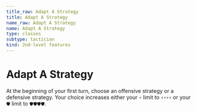 ```yaml
---
title_raw: Adapt A Strategy
title: Adapt A Strategy
name_raw: Adapt A Strategy
name: Adapt A Strategy
type: classes
subtype: tactician
kind: 2nd-level features
---
```


# Adapt A Strategy

At the beginning of your first turn, choose an offensive strategy or a defensive strategy. Your choice increases either your `⚡` limit to `⚡⚡⚡⚡` or your `🛡` limit to `🛡🛡🛡🛡`.
